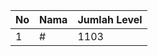| No | Nama            | Jumlah Level |
|----|-----------------|--------------|
| 1  | #    |    1103        |

